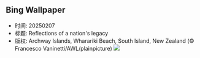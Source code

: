 ## Bing Wallpaper
- 时间: 20250207
- 标题: Reflections of a nation's legacy
- 版权: Archway Islands, Wharariki Beach, South Island, New Zealand (© Francesco Vaninetti/AWL/plainpicture)
![](https://cn.bing.com/th?id=OHR.WhararikiBeach_EN-US3505877495_UHD.jpg&rf=LaDigue_UHD.jpg&pid=hp&w=3840&h=2160&rs=1&c=4)
